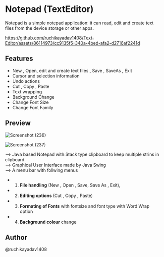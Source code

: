 # Notepad (TextEditor)
Notepad is a simple notepad application: it can read, edit and create text files from the device storage or other apps.


https://github.com/ruchikayadav1408/Text-Editor/assets/86114973/cc9135f5-340a-4bed-afa2-d2716af2241d

## Features

- New , Open, edit and create text files , Save , SaveAs , Exit
- Cursor and selection information
- Undo actions
- Cut , Copy , Paste
- Text wrapping
- Background Change 
- Change Font Size
- Change Font Family

## Preview
![Screenshot (236)](https://github.com/ruchikayadav1408/Text-Editor/assets/86114973/db4a7dfb-5a2e-4a8d-aeff-8ceb7f043167)



![Screenshot (237)](https://github.com/ruchikayadav1408/Text-Editor/assets/86114973/a1b6b9f3-f60b-4ea4-8b64-9bd6d4dd30c7)



--> Java based Notepad with Stack type clipboard to keep multiple strins in clipboard\
--> Graphical User Interface made by Java Swing\
--> A menu bar with follwing menus
 * 1. **File handling** (New , Open , Save, Save As , Exit),
 * 2. **Editing options** (Cut , Copy , Paste)
 * 3. **Formating of Fonts** with fontsize and font type with Word Wrap option
 * 4. **Background colour** change

 ## Author
 @ruchikayadav1408


